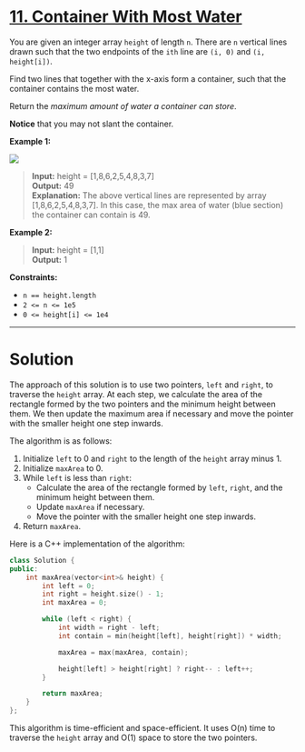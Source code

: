 # [11. Container With Most Water](https://leetcode.com/problems/container-with-most-water/)

You are given an integer array `height` of length `n`. There are `n` vertical lines drawn such that the two endpoints of the `ith` line are `(i, 0)` and `(i, height[i])`.

Find two lines that together with the x-axis form a container, such that the container contains the most water.

Return the *maximum amount of water a container can store*.

**Notice** that you may not slant the container.

 


**Example 1:**

![](https://s3-lc-upload.s3.amazonaws.com/uploads/2018/07/17/question_11.jpg)

> **Input:** height = [1,8,6,2,5,4,8,3,7]<br>
**Output:** 49<br>
**Explanation:** The above vertical lines are represented by array [1,8,6,2,5,4,8,3,7]. In this case, the max area of water (blue section) the container can contain is 49.

**Example 2:**

> **Input:** height = [1,1]<br>
**Output:** 1
 

**Constraints:**

- `n == height.length`
- `2 <= n <= 1e5`
- `0 <= height[i] <= 1e4`
--- 
# Solution

The approach of this solution is to use two pointers, `left` and `right`, to traverse the `height` array. At each step, we calculate the area of the rectangle formed by the two pointers and the minimum height between them. We then update the maximum area if necessary and move the pointer with the smaller height one step inwards.

The algorithm is as follows:

1. Initialize `left` to 0 and `right` to the length of the `height` array minus 1.
2. Initialize `maxArea` to 0.
3. While `left` is less than `right`:
    * Calculate the area of the rectangle formed by `left`, `right`, and the minimum height between them.
    * Update `maxArea` if necessary.
    * Move the pointer with the smaller height one step inwards.
4. Return `maxArea`.

Here is a C++ implementation of the algorithm:

```c++
class Solution {
public:
    int maxArea(vector<int>& height) {
        int left = 0;
        int right = height.size() - 1;
        int maxArea = 0;

        while (left < right) {
            int width = right - left;
            int contain = min(height[left], height[right]) * width;

            maxArea = max(maxArea, contain);

            height[left] > height[right] ? right-- : left++;
        }

        return maxArea;
    }
};
```

This algorithm is time-efficient and space-efficient. It uses O(n) time to traverse the `height` array and O(1) space to store the two pointers.